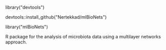 library("devtools")

devtools::install_github("Nertekkad/mlBioNets")

library("mlBioNets")


R package for the analysis of microbiota data using a multilayer networks approach.
